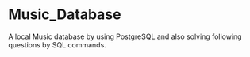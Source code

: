 # Music_Database
A local Music database by using PostgreSQL and also solving following questions by SQL commands.
